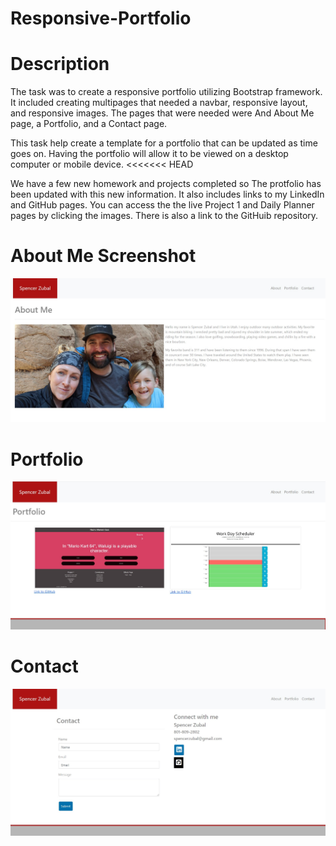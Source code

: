 # Responsive-Portfolio

# Description
The task was to create a responsive portfolio utilizing Bootstrap framework. It included creating multipages that needed a navbar, responsive layout, and responsive images. The pages that were needed were And About Me page, a Portfolio, and a Contact page.

This task help create a template for a portfolio that can be updated as time goes on. Having the portfolio will allow it to be viewed on a desktop computer or mobile device.
<<<<<<< HEAD

We have a few new homework and projects completed so The protfolio has been updated with this new information. It also includes links to my LinkedIn and GitHub pages. You can access the the live Project 1 and Daily Planner pages by clicking the images. There is also a link to the GitHuib repository.
# About Me Screenshot
<img src="assets/images/Screenshot-about.jpg" alt="About Me">

# Portfolio
<img src="assets/images/Screenshot-portfrolio.jpg" alt="Portfolio">
 
# Contact
<img src="assets/images/Screenshot-contact.jpg" alt="Contact">

